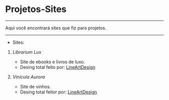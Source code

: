 # Projetos-Sites
---
 Aqui você encontrará sites que fiz para projetos.
 ***
- Sites: 
1. *Librarium Lux*
   - Site de ebooks e livros de luxo.
   - Desing total feito por: [LineArtDesign](https://www.instagram.com/line_artdesign/)

2. *Vinícula Aurora*
   - Site de vinhos.
   - Desing total feitor por: [LineArtDesign](https://www.instagram.com/line_artdesign/)
